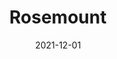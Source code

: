 ---
layout: photo_set
title: Rosemount
directory_name: rosemount
permalink: /rosemount/
description: "An example photo gallery."
thumbnail_photo: "9W1A0049.jpeg"
date: "2021-12-01"

photos:
    set: rosemount
    size: 3
---